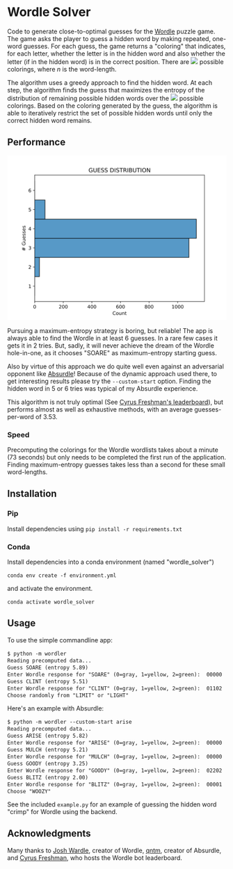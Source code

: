 # Wordle Solver

Code to generate close-to-optimal guesses for the [Wordle](https://www.powerlanguage.co.uk/wordle/) puzzle game.
The game asks the player to guess a hidden word by making repeated, one-word guesses.
For each guess, the game returns a "coloring" that indicates, for each letter, whether the letter is in the hidden word and also whether the letter (if in the hidden word) is in the correct position.
There are <img src="https://render.githubusercontent.com/render/math?math=3^{n}"> possible colorings, where *n* is the word-length.

The algorithm uses a greedy approach to find the hidden word.
At each step, the algorithm finds the guess that maximizes the entropy of the distribution of remaining possible hidden words over the <img src="https://render.githubusercontent.com/render/math?math=3^{n}"> possible colorings.
Based on the coloring generated by the guess, the algorithm is able to iteratively restrict the set of possible hidden words until only the correct hidden word remains.

## Performance
![Guess distribution](./test/guess_distribution.svg)

Pursuing a maximum-entropy strategy is boring, but reliable!
The app is always able to find the Wordle in at least 6 guesses.
In a rare few cases it gets it in 2 tries.
But, sadly, it will never achieve the dream of the Wordle hole-in-one, as it chooses "SOARE" as maximum-entropy starting guess.

Also by virtue of this approach we do quite well even against an adversarial opponent like [Absurdle](https://qntm.org/files/wordle/)!
Because of the dynamic approach used there, to get interesting results please try the `--custom-start` option.
Finding the hidden word in 5 or 6 tries was typical of my Absurdle experience.

This algorithm is not truly optimal (See [Cyrus Freshman's leaderboard](https://freshman.dev/wordle/#/leaderboard)), but performs almost as well as exhaustive methods, with an average guesses-per-word of 3.53.

### Speed
Precomputing the colorings for the Wordle wordlists takes about a minute (73 seconds) but only needs to be completed the first run of the application.
Finding maximum-entropy guesses takes less than a second for these small word-lengths.

## Installation

### Pip
Install dependencies using `pip install -r requirements.txt`

### Conda
Install dependencies into a conda environment (named "wordle_solver")
```
conda env create -f environment.yml
```
and activate the environment.
```
conda activate wordle_solver
```


## Usage
To use the simple commandline app:

```
$ python -m wordler
Reading precomputed data...
Guess SOARE (entropy 5.89)
Enter Wordle response for "SOARE" (0=gray, 1=yellow, 2=green):	00000
Guess CLINT (entropy 5.51)
Enter Wordle response for "CLINT" (0=gray, 1=yellow, 2=green):	01102
Choose randomly from "LIMIT" or "LIGHT"
```

Here's an example with Absurdle:
```
$ python -m wordler --custom-start arise
Reading precomputed data...
Guess ARISE (entropy 5.82)
Enter Wordle response for "ARISE" (0=gray, 1=yellow, 2=green):	00000
Guess MULCH (entropy 5.21)
Enter Wordle response for "MULCH" (0=gray, 1=yellow, 2=green):	00000
Guess GOODY (entropy 3.25)
Enter Wordle response for "GOODY" (0=gray, 1=yellow, 2=green):	02202
Guess BLITZ (entropy 2.00)
Enter Wordle response for "BLITZ" (0=gray, 1=yellow, 2=green):	00001
Choose "WOOZY"
```

See the included `example.py` for an example of guessing the hidden word "crimp" for Wordle using the backend.

## Acknowledgments
Many thanks to [Josh Wardle](https://powerlanguage.co.uk/), creator of Wordle, [qntm](https://qntm.org/), creator of Absurdle, and [Cyrus Freshman](https://freshman.dev/), who hosts the Wordle bot leaderboard.
